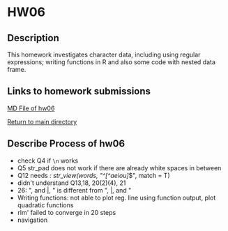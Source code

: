 # HW06

## Description

This homework investigates character data, including using regular expressions; writing functions in R and also some code with nested data frame.

## Links to homework submissions

[MD File of hw06]()

[Return to main directory](https://github.com/qiaoyuet/STAT545-hw-Tang-Qiaoyue)

## Describe Process of hw06

- check Q4 if `\n` works
- Q5 str_pad does not work if there are already white spaces in between
- Q12 needs *: str_view(words, "^[^aeiou]*$", match = T)
- didn't understand Q13,18, 20(2)(4), 21
- 26: ", and |, " is different from ", |, and "
- Writing functions: not able to plot reg. line using function output, plot quadratic functions
- rlm' failed to converge in 20 steps
- navigation